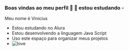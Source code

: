 ###   Boas vindas ao meu perfil 🤍 🖤 estou estudando - 
Meu nome é Vinicius
- Estou estudando no Alura
- Estou desenvolvendo a linguagem Java Script
- Uso este espaço para organizar meus projetos
- ![love](https://tenor.com/pt-BR/view/sukuna-jjk-jujutsu-kaisen-ryomen-sukuna-ryomen-gif-17945583395126022489)
  
